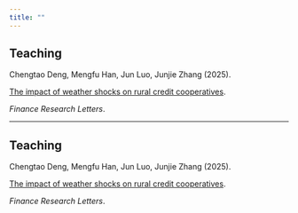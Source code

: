 ```yaml
---
title: ""
---
```


<!-- Teaching 区块 -->
<div class="teaching-page">
  <div class="left-column">
    <h2>Teaching</h2>
  </div>
  <div class="right-column">

Chengtao Deng, Mengfu Han, Jun Luo, Junjie Zhang (2025). 

[The impact of weather shocks on rural credit cooperatives](https://www.sciencedirect.com/science/article/pii/S1544612325001370). 

*Finance Research Letters*.

  </div>
</div>

<hr>

<!-- Reports 区块 -->
<div class="teaching-page">
  <div class="left-column">
    <h2>Teaching</h2>
  </div>
  <div class="right-column">

Chengtao Deng, Mengfu Han, Jun Luo, Junjie Zhang (2025). 

[The impact of weather shocks on rural credit cooperatives](https://www.sciencedirect.com/science/article/pii/S1544612325001370). 

*Finance Research Letters*.

  </div>
</div>
